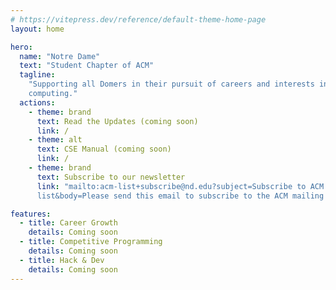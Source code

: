 ```yaml
---
# https://vitepress.dev/reference/default-theme-home-page
layout: home

hero:
  name: "Notre Dame"
  text: "Student Chapter of ACM"
  tagline:
    "Supporting all Domers in their pursuit of careers and interests in
    computing."
  actions:
    - theme: brand
      text: Read the Updates (coming soon)
      link: /
    - theme: alt
      text: CSE Manual (coming soon)
      link: /
    - theme: brand
      text: Subscribe to our newsletter
      link: "mailto:acm-list+subscribe@nd.edu?subject=Subscribe to ACM mailing
      list&body=Please send this email to subscribe to the ACM mailing list. (Make sure you're using your ND email address.)"

features:
  - title: Career Growth
    details: Coming soon
  - title: Competitive Programming
    details: Coming soon
  - title: Hack & Dev
    details: Coming soon
---
```

